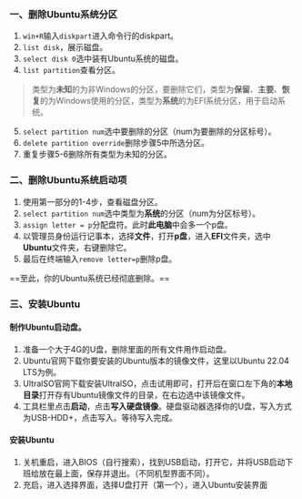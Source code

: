 ### 一、删除Ubuntu系统分区
1. `win+R`输入`diskpart`进入命令行的diskpart。
2. `list disk`，展示磁盘。
3. `select disk 0`选中装有Ubuntu系统的磁盘。
4. `list partition`查看分区。
> 类型为**未知**的为非Windows的分区，要删除它们，类型为**保留**、**主要**、**恢复**的为Windows使用的分区，类型为**系统**的为EFI系统分区，用于启动系统。
5. `select partition num`选中要删除的分区（num为要删除的分区标号）。
6. `delete partition override`删除步骤5中所选分区。
7. 重复步骤5-6删除所有类型为未知的分区。
### 二、删除Ubuntu系统启动项
1. 使用第一部分的1-4步，查看磁盘分区。
2. `select partition num`选中类型为**系统**的分区（num为分区标号）。
3. `assign letter = p`分配盘符。此时**此电脑**中会多一个p盘。
4. 以管理员身份运行记事本，选择**文件**，打开**p盘**，进入**EFI**文件夹，选中**Ubuntu**文件夹，右键删除它。
5. 最后在终端输入`remove letter=p`删除p盘。

==至此，你的Ubuntu系统已经彻底删除。==
### 三、安装Ubuntu
#### 制作Ubuntu启动盘。
1. 准备一个大于4G的U盘，删除里面的所有文件用作启动盘。
2. Ubuntu官网下载你要安装的Ubuntu版本的镜像文件，这里以Ubuntu 22.04 LTS为例。
3. UltralSO官网下载安装UltralSO，点击试用即可，打开后在窗口左下角的**本地目录**打开存有Ubuntu镜像文件的目录，在右边选中该镜像文件。
4. 工具栏里点击**启动**，点击**写入硬盘镜像**。硬盘驱动器选择你的U盘，写入方式为USB-HDD+，点击写入。等待写入完成。
#### 安装Ubuntu
1. 关机重启，进入BIOS（自行搜索），找到USB启动，打开它，并将USB启动下班给放在最上面，保存并退出。（不同机型界面不同）。
2. 充启，进入选择界面，选择U盘打开（第一个），进入Ubuntu安装界面
